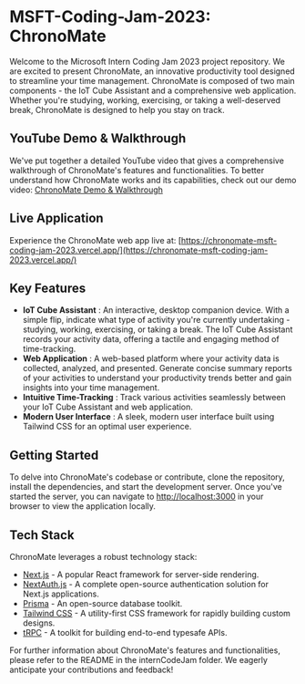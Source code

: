 
# MSFT-Coding-Jam-2023: ChronoMate

Welcome to the Microsoft Intern Coding Jam 2023 project repository. We are excited to present ChronoMate, an innovative productivity tool designed to streamline your time management. ChronoMate is composed of two main components - the IoT Cube Assistant and a comprehensive web application. Whether you're studying, working, exercising, or taking a well-deserved break, ChronoMate is designed to help you stay on track.

## YouTube Demo & Walkthrough

We've put together a detailed YouTube video that gives a comprehensive walkthrough of ChronoMate's features and functionalities. To better understand how ChronoMate works and its capabilities, check out our demo video: [ChronoMate Demo &amp; Walkthrough](https://youtu.be/iOYwLglRG9M)

## Live Application

Experience the ChronoMate web app live at: [https://chronomate-msft-coding-jam-2023.vercel.app/](https://chronomate-msft-coding-jam-2023.vercel.app/)

## Key Features

* **IoT Cube Assistant** : An interactive, desktop companion device. With a simple flip, indicate what type of activity you're currently undertaking - studying, working, exercising, or taking a break. The IoT Cube Assistant records your activity data, offering a tactile and engaging method of time-tracking.
* **Web Application** : A web-based platform where your activity data is collected, analyzed, and presented. Generate concise summary reports of your activities to understand your productivity trends better and gain insights into your time management.
* **Intuitive Time-Tracking** : Track various activities seamlessly between your IoT Cube Assistant and web application.
* **Modern User Interface** : A sleek, modern user interface built using Tailwind CSS for an optimal user experience.

## Getting Started

To delve into ChronoMate's codebase or contribute, clone the repository, install the dependencies, and start the development server. Once you've started the server, you can navigate to [http://localhost:3000](http://localhost:3000/) in your browser to view the application locally.

## Tech Stack

ChronoMate leverages a robust technology stack:

* [Next.js](https://nextjs.org/) - A popular React framework for server-side rendering.
* [NextAuth.js](https://next-auth.js.org/) - A complete open-source authentication solution for Next.js applications.
* [Prisma](https://prisma.io/) - An open-source database toolkit.
* [Tailwind CSS](https://tailwindcss.com/) - A utility-first CSS framework for rapidly building custom designs.
* [tRPC](https://trpc.io/) - A toolkit for building end-to-end typesafe APIs.

For further information about ChronoMate's features and functionalities, please refer to the README in the internCodeJam folder. We eagerly anticipate your contributions and feedback!
